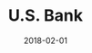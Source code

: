 ---
layout: site
title: "U.S. Bank"
date: 2018-02-01
categories: [finance]
version: 1.2.28
major: 1
minor: 2
patch: 28
slug: us-bank
link: https://www.usbank.com/index.html
permalink: /sites/:slug
---